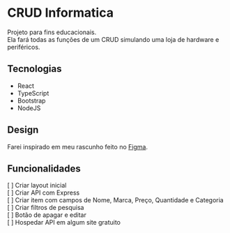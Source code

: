 # CRUD Informatica
Projeto para fins educacionais.<br>
Ela fará todas as funções de um CRUD simulando uma loja de hardware e periféricos.

## Tecnologias
- React<br>
- TypeScript<br>
- Bootstrap<br>
- NodeJS<br>

## Design
Farei inspirado em meu rascunho feito no [Figma](https://www.figma.com/file/fskydKDAUDAlUwR6LAPBWm/Crud-Informatica?node-id=0%3A1&t=mzBMIRzm5msV67gF-1).

## Funcionalidades

[ ] Criar layout inicial<br>
[ ] Criar API com Express<br>
[ ] Criar item com campos de Nome, Marca, Preço, Quantidade e Categoria<br>
[ ] Criar filtros de pesquisa<br>
[ ] Botão de apagar e editar<br>
[ ] Hospedar API em algum site gratuito<br>